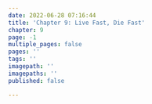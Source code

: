 ```yaml
---
date: 2022-06-28 07:16:44
title: 'Chapter 9: Live Fast, Die Fast'
chapter: 9
page: -1
multiple_pages: false
pages: ''
tags: ''
imagepath: ''
imagepaths: ''
published: false

---
```

